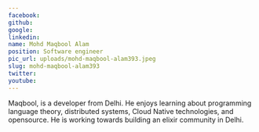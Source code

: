 ```yaml
---
facebook: 
github: 
google: 
linkedin: 
name: Mohd Maqbool Alam
position: Software engineer
pic_url: uploads/mohd-maqbool-alam393.jpeg
slug: mohd-maqbool-alam393
twitter: 
youtube: 
---
```

<p>Maqbool, is a developer from Delhi. He enjoys learning about programming language theory, distributed systems, Cloud Native technologies, and opensource. He is working towards building an elixir community in Delhi.</p>
